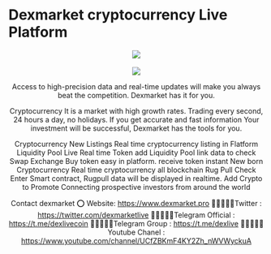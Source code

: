 # Dexmarket cryptocurrency Live Platform

<div align="center"><img src="https://dexmarket.pro/swapexchange/assets/img/artlogo.png" /><br />
</div>
<div align="center">
<div align="center"><br />
  <div align="center">
  <a href="https://www.dexmarket.co/" target="_blank"><img src="https://dexmarket.pro/swapexchange/assets/img/dexmarket-live.fw.png" /></a><br />
</div>

Access to high-precision data and real-time updates will make you always beat the competition. Dexmarket has it for you.

Cryptocurrency It is a market with high growth rates. Trading every second, 24 hours a day, no holidays. If you get accurate and fast information Your investment will be successful, Dexmarket has the tools for you.

Cryptocurrency New Listings
Real time cryptocurrency listing in Flatform
Liquidity Pool Live
Real time Token add Liquidity Pool  link data to check
Swap Exchange
Buy token easy in platform. receive token instant
New born Cryptocurrency
Real time cryptocurrency all blockchain
Rug Pull Check
Enter Smart contract, Rugpull data will be displayed in realtime.
Add Crypto to Promote
Connecting prospective investors from around the world

Contact dexmarket 
⭕ Website: https://www.dexmarket.pro
👨🏿‍🤝‍👨🏿Twitter : https://twitter.com/dexmarketlive
👨🏿‍🤝‍👨🏿Telegram Official : https://t.me/dexlivecoin
👨🏿‍🤝‍👨🏿Telegram Group : https://t.me/dexlive
👨🏿‍🤝‍👨🏿Youtube Chanel : https://www.youtube.com/channel/UCfZBKmF4KY2Zh_nWVWyckuA
